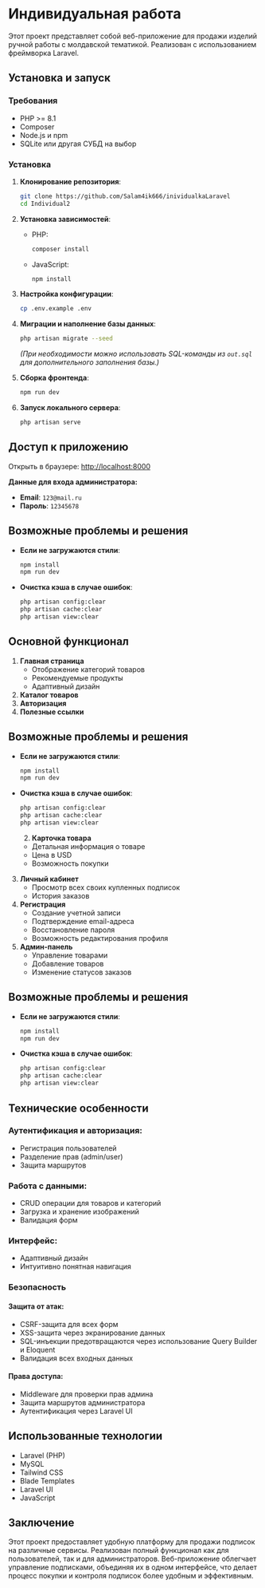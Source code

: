 # Индивидуальная работа

Этот проект представляет собой веб-приложение для продажи изделий ручной работы с молдавской тематикой. Реализован с использованием фреймворка Laravel.

## Установка и запуск

### Требования
- PHP >= 8.1
- Composer
- Node.js и npm
- SQLite или другая СУБД на выбор

### Установка
1. **Клонирование репозитория**:
   ```sh
   git clone https://github.com/Salam4ik666/inividualkaLaravel
   cd Individual2
   ```

2. **Установка зависимостей**:
   - PHP:
     ```sh
     composer install
     ```
   - JavaScript:
     ```sh
     npm install
     ```

3. **Настройка конфигурации**:
   ```sh
   cp .env.example .env
   ```

4. **Миграции и наполнение базы данных**:
   ```sh
   php artisan migrate --seed
   ```
   *(При необходимости можно использовать SQL-команды из `out.sql` для дополнительного заполнения базы.)*

5. **Сборка фронтенда**:
   ```sh
   npm run dev
   ```

6. **Запуск локального сервера**:
   ```sh
   php artisan serve
   ```

## Доступ к приложению

Открыть в браузере: [http://localhost:8000](http://localhost:8000)

**Данные для входа администратора:**
- **Email**: `123@mail.ru`
- **Пароль**: `12345678`

## Возможные проблемы и решения

- **Если не загружаются стили**:
  ```sh
  npm install
  npm run dev
  ```

- **Очистка кэша в случае ошибок**:
  ```sh
  php artisan config:clear
  php artisan cache:clear
  php artisan view:clear
## Основной функционал
1. **Главная страница**
   - Отображение категорий товаров
   - Рекомендуемые продукты
   - Адаптивный дизайн
2. **Каталог товаров**
3. **Авторизация**
4. **Полезные ссылки**

## Возможные проблемы и решения

- **Если не загружаются стили**:
  ```sh
  npm install
  npm run dev
  ```

- **Очистка кэша в случае ошибок**:
  ```sh
  php artisan config:clear
  php artisan cache:clear
  php artisan view:clear
  ```
  2. **Карточка товара**
   - Детальная информация о товаре
   - Цена в USD
   - Возможность покупки
3. **Личный кабинет**
   - Просмотр всех своих купленных подписок
   - История заказов
4. **Регистрация**
   - Создание учетной записи
   - Подтверждение email-адреса
   - Восстановление пароля
   - Возможность редактирования профиля
5. **Админ-панель**
   - Управление товарами
   - Добавление товаров
   - Изменение статусов заказов

## Возможные проблемы и решения

- **Если не загружаются стили**:
  ```sh
  npm install
  npm run dev
  ```

- **Очистка кэша в случае ошибок**:
  ```sh
  php artisan config:clear
  php artisan cache:clear
  php artisan view:clear
  ```
## Технические особенности

### Аутентификация и авторизация:
- Регистрация пользователей
- Разделение прав (admin/user)
- Защита маршрутов

### Работа с данными:
- CRUD операции для товаров и категорий
- Загрузка и хранение изображений
- Валидация форм

### Интерфейс:
- Адаптивный дизайн
- Интуитивно понятная навигация

### Безопасность
#### Защита от атак:
- CSRF-защита для всех форм
- XSS-защита через экранирование данных
- SQL-инъекции предотвращаются через использование Query Builder и Eloquent
- Валидация всех входных данных

#### Права доступа:
- Middleware для проверки прав админа
- Защита маршрутов администратора
- Аутентификация через Laravel UI

## Использованные технологии
- Laravel (PHP)
- MySQL
- Tailwind CSS
- Blade Templates
- Laravel UI
- JavaScript

## Заключение
Этот проект предоставляет удобную платформу для продажи подписок на различные сервисы. Реализован полный функционал как для пользователей, так и для администраторов. Веб-приложение облегчает управление подписками, объединяя их в одном интерфейсе, что делает процесс покупки и контроля подписок более удобным и эффективным.
